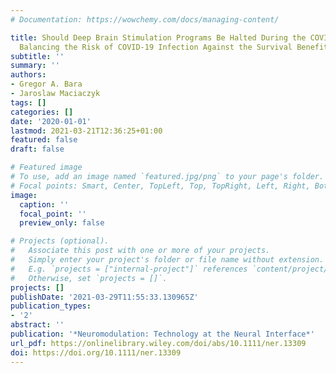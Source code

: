```yaml
---
# Documentation: https://wowchemy.com/docs/managing-content/

title: Should Deep Brain Stimulation Programs Be Halted During the COVID-19 Pandemic?
  Balancing the Risk of COVID-19 Infection Against the Survival Benefits of DBS
subtitle: ''
summary: ''
authors:
- Gregor A. Bara
- Jaroslaw Maciaczyk
tags: []
categories: []
date: '2020-01-01'
lastmod: 2021-03-21T12:36:25+01:00
featured: false
draft: false

# Featured image
# To use, add an image named `featured.jpg/png` to your page's folder.
# Focal points: Smart, Center, TopLeft, Top, TopRight, Left, Right, BottomLeft, Bottom, BottomRight.
image:
  caption: ''
  focal_point: ''
  preview_only: false

# Projects (optional).
#   Associate this post with one or more of your projects.
#   Simply enter your project's folder or file name without extension.
#   E.g. `projects = ["internal-project"]` references `content/project/deep-learning/index.md`.
#   Otherwise, set `projects = []`.
projects: []
publishDate: '2021-03-29T11:55:33.130965Z'
publication_types:
- '2'
abstract: ''
publication: '*Neuromodulation: Technology at the Neural Interface*'
url_pdf: https://onlinelibrary.wiley.com/doi/abs/10.1111/ner.13309
doi: https://doi.org/10.1111/ner.13309
---
```

